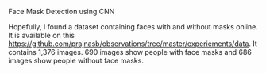Face Mask Detection using CNN

Hopefully, I found a dataset containing faces with and without masks online. It is available on this https://github.com/prajnasb/observations/tree/master/experiements/data.
It contains 1,376 images. 690 images show people with face masks and 686 images show people without face masks.

